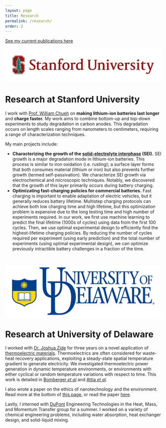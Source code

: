 ```yaml
---
layout: page
title: Research
permalink: /research/
order: 2
---
```


[See my current publications here](/publications)


![Stanford](/img/SUSig_2color_Stree_Left.png)

Research at Stanford University
====================

I work with [Prof. William Chueh](https://chuehlab.stanford.edu) on
**making lithium-ion batteries last longer** and **charge faster.**
My work aims to combine bottom-up and top-down experiments to
study degradation in carbon anodes.
This degradation occurs on length scales ranging from nanometers to centimeters,
requiring a range of characterization techniques.

My main projects include:
- **Characterizing the growth of the
[solid-electrolyte interphase](https://en.wikipedia.org/wiki/Lithium-ion_battery#Electrolytes) (SEI).**
SEI growth is a major degradation mode in lithium-ion batteries.
This process is similar to iron oxidation (i.e. rusting); a surface layer forms that both
consumes material (lithium or iron) but also prevents further growth (termed self-passivation).
We characterize SEI growth via electrochemical and microscopic techniques.
Notably, we discovered that the growth of this layer primarily occurs during battery charging.
- **Optimizating fast-charging policies for commercial batteries.**
Fast charging is important to enable adaptation of electric vehicles, but it
 generally reduces battery lifetime.
Multistep charging protocols can achieve both low charging time and high lifetime,
but this optimization problem is expensive due to the long testing time
and high number of experiments required.
In our work, we first use machine learning to predict the final lifetime (1000s of cycles)
using data from the first 100 cycles. Then, we use optimal experimental design
to efficiently find the highest-lifetime charging policies.
By reducing the number of cycles required per experiment (using early prediction)
and the total number of experiments (using optimal experimental design),
we can optimize previously intractible battery challenges in a fraction of the time.

<br>

<p>
<img src="/img/UDfull.jpg" alt="University of Delaware" style="width:500px;
display:block; margin-left: auto; margin-right: auto;">
</p>

Research at University of Delaware
====================

I worked with [Dr. Joshua Zide](https://www.zidelab.org/) for three years on a novel application of
[thermoelectric materials](http://www.thermoelectrics.caltech.edu/thermoelectrics/index.html).
 Thermoelectrics are often considered for waste-heat recovery applications,
 exploiting a steady-state spatial temperature gradient to generate electricity.
 We investigated thermoelectric power generation in dynamic temperature environments,
 or environments with either cyclical or random temperature variations with respect to time.
 This work is detailed in [Bomberger *et al*](https://dx.doi.org/10.1016/j.applthermaleng.2013.02.039)
 and [Attia *et al*](https://dx.doi.org/10.1016/j.energy.2013.08.046).

I also wrote a paper on the ethics of nanotechnology and the environment. Read more at the bottom of [this page](https://www1.udel.edu/researchmagazine/issue/vol4_no2/teamwork.html),
or read the paper [here](https://dx.doi.org/10.1007/s11948-012-9422-3).

<!--![DuPont]({{ site.url }}/assets/DuPont.jpg)-->

Lastly, I interned with [DuPont](https://www.dupont.com/) Engineering Technologies in the Heat, Mass, and Momentum Transfer group for a summer. I worked on a variety of chemical engineering problems, including water absorption, heat exchanger design, and solid-liquid mixing.
